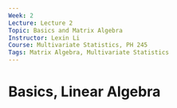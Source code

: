 ```yaml
---
Week: 2
Lecture: Lecture 2
Topic: Basics and Matrix Algebra
Instructor: Lexin Li
Course: Multivariate Statistics, PH 245
Tags: Matrix Algebra, Multivariate Statistics
---
```


# Basics, Linear Algebra

